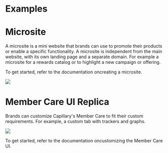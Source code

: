 # Examples

# Microsite

A microsite is a mini website that brands can use to promote their products or enable a specific functionality. A microsite is independent from the main website, with its own landing page and a separate domain. For example a microsite for a rewards catalog or to highlight a new campaign or offering.

To get started, refer to the documentation oncreating a microsite.

![](https://files.readme.io/9984775-Frame_5.png)

# Member Care UI Replica

Brands can customize Capillary's Member Care to fit their custom requirements. For example, a custom tab with trackers and graphs.

![](https://files.readme.io/3c2af14-Frame_4.png)

To get started, refer to the documentation oncustomizing the Member Care UI.